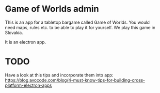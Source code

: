 # Game of Worlds admin

This is an app for a tabletop bargame called Game of Worlds. You would need maps, rules etc. to be able to play it for yourself. We play this game in Slovakia.

It is an electron app.

# TODO

Have a look at this tips and incorporate them into app:
https://blog.avocode.com/blog/4-must-know-tips-for-building-cross-platform-electron-apps
